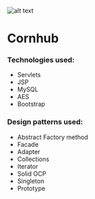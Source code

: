 ![alt text](https://github.com/mokiong/Cornhub/blob/master/cornhub-logo.png?raw=true)

# Cornhub

### Technologies used:

- Servlets
- JSP
- MySQL
- AES
- Bootstrap

### Design patterns used:

- Abstract Factory method
- Facade
- Adapter
- Collections
- Iterator
- Solid OCP
- Singleton
- Prototype
